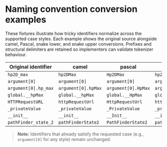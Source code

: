 # Naming convention conversion examples

These fixtures illustrate how tricky identifiers normalize across the supported
case styles. Each example shows the original source alongside camel, Pascal,
snake lower, and snake upper conversions. Prefixes and structural delimiters are
retained so implementers can validate tokenizer behaviour.

| Original identifier  | camel               | pascal              | snake-lower           | snake-upper           |
| -------------------- | ------------------- | ------------------- | --------------------- | --------------------- |
| `hp2D_max`           | `hp2DMax`           | `Hp2DMax`           | `hp2d_max`            | `HP2D_MAX`            |
| `argument[0]`        | `argument[0]`       | `argument[0]`       | `argument[0]`         | `argument[0]`         |
| `argument[0].hp_max` | `argument[0].hpMax` | `argument[0].HpMax` | `argument[0].hp_max`  | `argument[0].HP_MAX`  |
| `global.__hpMax`     | `global.__hpMax`    | `global.__HpMax`    | `global.__hp_max`     | `global.__HP_MAX`     |
| `HTTPRequestURL`     | `httpRequestUrl`    | `HttpRequestUrl`    | `http_request_url`    | `HTTP_REQUEST_URL`    |
| `_privateValue`      | `_privateValue`     | `_PrivateValue`     | `_private_value`      | `_PRIVATE_VALUE`      |
| `__init__`           | `__init__`          | `__Init__`          | `__init__`            | `__INIT__`            |
| `pathFinder_state_2` | `pathFinderState2`  | `PathFinderState2`  | `path_finder_state_2` | `PATH_FINDER_STATE_2` |

> **Note:** Identifiers that already satisfy the requested case (e.g.,
> `argument[0]` for any style) remain unchanged.
